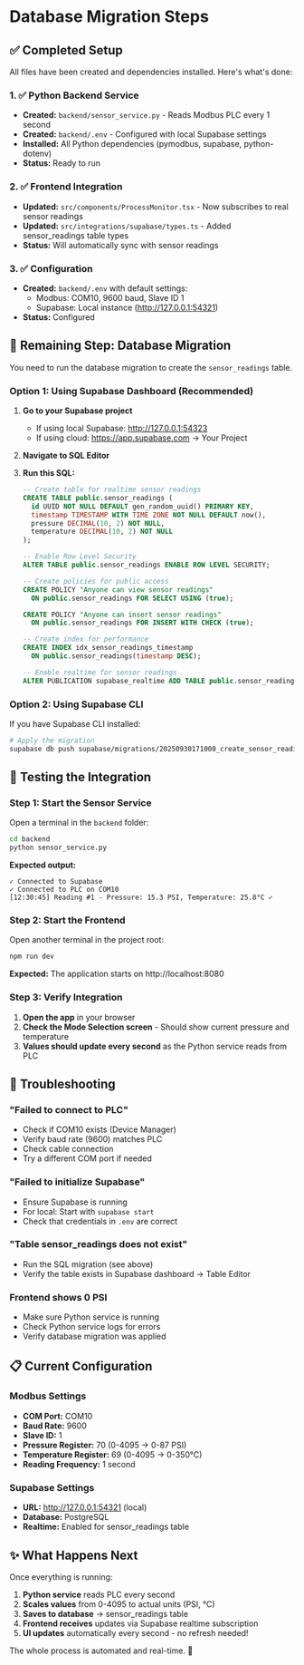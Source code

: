 # Database Migration Steps

## ✅ Completed Setup

All files have been created and dependencies installed. Here's what's done:

### 1. ✅ Python Backend Service
- **Created:** `backend/sensor_service.py` - Reads Modbus PLC every 1 second
- **Created:** `backend/.env` - Configured with local Supabase settings
- **Installed:** All Python dependencies (pymodbus, supabase, python-dotenv)
- **Status:** Ready to run

### 2. ✅ Frontend Integration
- **Updated:** `src/components/ProcessMonitor.tsx` - Now subscribes to real sensor readings
- **Updated:** `src/integrations/supabase/types.ts` - Added sensor_readings table types
- **Status:** Will automatically sync with sensor readings

### 3. ✅ Configuration
- **Created:** `backend/.env` with default settings:
  - Modbus: COM10, 9600 baud, Slave ID 1
  - Supabase: Local instance (http://127.0.0.1:54321)
- **Status:** Configured

## 🔨 Remaining Step: Database Migration

You need to run the database migration to create the `sensor_readings` table.

### Option 1: Using Supabase Dashboard (Recommended)

1. **Go to your Supabase project**
   - If using local Supabase: http://127.0.0.1:54323
   - If using cloud: https://app.supabase.com → Your Project

2. **Navigate to SQL Editor**

3. **Run this SQL:**
   ```sql
   -- Create table for realtime sensor readings
   CREATE TABLE public.sensor_readings (
     id UUID NOT NULL DEFAULT gen_random_uuid() PRIMARY KEY,
     timestamp TIMESTAMP WITH TIME ZONE NOT NULL DEFAULT now(),
     pressure DECIMAL(10, 2) NOT NULL,
     temperature DECIMAL(10, 2) NOT NULL
   );

   -- Enable Row Level Security
   ALTER TABLE public.sensor_readings ENABLE ROW LEVEL SECURITY;

   -- Create policies for public access
   CREATE POLICY "Anyone can view sensor readings" 
     ON public.sensor_readings FOR SELECT USING (true);
   
   CREATE POLICY "Anyone can insert sensor readings" 
     ON public.sensor_readings FOR INSERT WITH CHECK (true);

   -- Create index for performance
   CREATE INDEX idx_sensor_readings_timestamp 
     ON public.sensor_readings(timestamp DESC);

   -- Enable realtime for sensor readings
   ALTER PUBLICATION supabase_realtime ADD TABLE public.sensor_readings;
   ```

### Option 2: Using Supabase CLI

If you have Supabase CLI installed:

```bash
# Apply the migration
supabase db push supabase/migrations/20250930171000_create_sensor_readings.sql
```

## 🚀 Testing the Integration

### Step 1: Start the Sensor Service

Open a terminal in the `backend` folder:

```bash
cd backend
python sensor_service.py
```

**Expected output:**
```
✓ Connected to Supabase
✓ Connected to PLC on COM10
[12:30:45] Reading #1 - Pressure: 15.3 PSI, Temperature: 25.8°C ✓
```

### Step 2: Start the Frontend

Open another terminal in the project root:

```bash
npm run dev
```

**Expected:** The application starts on http://localhost:8080

### Step 3: Verify Integration

1. **Open the app** in your browser
2. **Check the Mode Selection screen** - Should show current pressure and temperature
3. **Values should update every second** as the Python service reads from PLC

## 🐛 Troubleshooting

### "Failed to connect to PLC"
- Check if COM10 exists (Device Manager)
- Verify baud rate (9600) matches PLC
- Check cable connection
- Try a different COM port if needed

### "Failed to initialize Supabase"
- Ensure Supabase is running
- For local: Start with `supabase start`
- Check that credentials in `.env` are correct

### "Table sensor_readings does not exist"
- Run the SQL migration (see above)
- Verify the table exists in Supabase dashboard → Table Editor

### Frontend shows 0 PSI
- Make sure Python service is running
- Check Python service logs for errors
- Verify database migration was applied

## 📋 Current Configuration

### Modbus Settings
- **COM Port:** COM10
- **Baud Rate:** 9600
- **Slave ID:** 1
- **Pressure Register:** 70 (0-4095 → 0-87 PSI)
- **Temperature Register:** 69 (0-4095 → 0-350°C)
- **Reading Frequency:** 1 second

### Supabase Settings
- **URL:** http://127.0.0.1:54321 (local)
- **Database:** PostgreSQL
- **Realtime:** Enabled for sensor_readings table

## ✨ What Happens Next

Once everything is running:

1. **Python service** reads PLC every second
2. **Scales values** from 0-4095 to actual units (PSI, °C)
3. **Saves to database** → sensor_readings table
4. **Frontend receives** updates via Supabase realtime subscription
5. **UI updates** automatically every second - no refresh needed!

The whole process is automated and real-time. 🎉

